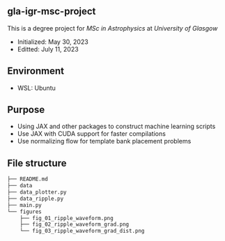 ## gla-igr-msc-project
This is a degree project for *MSc in Astrophysics* at *University of Glasgow*
- Initialized: May 30, 2023
- Editted: July 11, 2023

## Environment
- WSL: Ubuntu

## Purpose
- Using JAX and other packages to construct machine learning scripts
- Use JAX with CUDA support for faster compilations
- Use normalizing flow for template bank placement problems

## File structure
```bash
├── README.md
├── data
├── data_plotter.py
├── data_ripple.py
├── main.py
└── figures
    ├── fig_01_ripple_waveform.png
    ├── fig_02_ripple_waveform_grad.png
    └── fig_03_ripple_waveform_grad_dist.png
```
